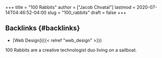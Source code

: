 +++
title = "100 Rabbits"
author = ["Jacob Chvatal"]
lastmod = 2020-07-14T04:46:52-04:00
slug = "100_rabbits"
draft = false
+++

## Backlinks {#backlinks}

-   [Web Design]({{< relref "web_design" >}})

100 Rabbits are a creative technologist duo
living on a sailboat.
